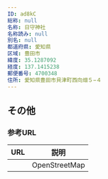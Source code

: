 ```yaml
---
ID: ad8kC
総称: null
名称: 日守神社
名称読み: null
別名: null
都道府県: 愛知県
区域: 豊田市
緯度: 35.1287092
経度: 137.1415238
郵便番号: 4700348
住所: 愛知県豊田市貝津町西向畑５−４
---
```


## その他

### 参考URL

| URL | 説明          |
| --- | ------------- |
|     | OpenStreetMap |
